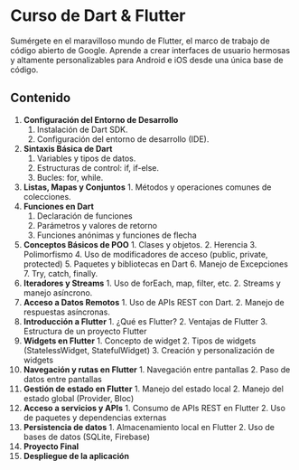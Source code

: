 # Curso de Dart & Flutter

Sumérgete en el maravilloso mundo de Flutter, el marco de trabajo de código abierto de Google. Aprende a crear interfaces de usuario hermosas y altamente personalizables para Android e iOS desde una única base de código.

## Contenido

1. **Configuración del Entorno de Desarrollo**
      1. Instalación de Dart SDK.
      2. Configuración del entorno de desarrollo (IDE).
2. **Sintaxis Básica de Dart**
      1. Variables y tipos de datos.
      2. Estructuras de control: if, if-else.
      3. Bucles: for, while.
3. **Listas, Mapas y Conjuntos**
       1. Métodos y operaciones comunes de colecciones.
4. **Funciones en Dart**
      1. Declaración de funciones
      2. Parámetros y valores de retorno
      3. Funciones anónimas y funciones de flecha
5. **Conceptos Básicos de POO**
       1. Clases y objetos.
       2. Herencia
       3. Polimorfismo
       4. Uso de modificadores de acceso (public, private, protected)
       5. Paquetes y bibliotecas en Dart
       6. Manejo de Excepciones
       7. Try, catch, finally.
6. **Iteradores y Streams**
       1. Uso de forEach, map, filter, etc.
       2. Streams y manejo asíncrono.
7. **Acceso a Datos Remotos**
       1. Uso de APIs REST con Dart.
       2. Manejo de respuestas asíncronas.
8. **Introducción a Flutter**
       1. ¿Qué es Flutter?
       2. Ventajas de Flutter
       3. Estructura de un proyecto Flutter
9. **Widgets en Flutter**
       1. Concepto de widget
       2. Tipos de widgets (StatelessWidget, StatefulWidget)
       3. Creación y personalización de widgets
10. **Navegación y rutas en Flutter**
        1. Navegación entre pantallas
        2. Paso de datos entre pantallas
11. **Gestión de estado en Flutter**
        1. Manejo del estado local
        2. Manejo del estado global (Provider, Bloc)
12. **Acceso a servicios y APIs**
        1. Consumo de APIs REST en Flutter
        2. Uso de paquetes y dependencias externas
13. **Persistencia de datos**
        1. Almacenamiento local en Flutter
        2. Uso de bases de datos (SQLite, Firebase)
14. **Proyecto Final**
15. **Despliegue de la aplicación**

<!-- TODO: revisar para consulta https://github.com/alxgcrz/_learning_dart_ -->
